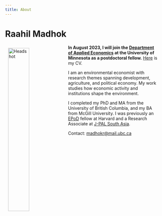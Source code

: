 ```yaml
---
title: About
---
```

# Raahil Madhok

<img src="/img/headshot3.jpeg" alt="Headshot" width="37%" style="float:left; margin:10px 10px 10px 10px;" />

**In August 2023, I will join the [Department of Applied Economics](https://apec.umn.edu/) at the University of Minnesota as a postdoctoral fellow.** [Here](/pdf/rmadhok_cv.pdf) is my CV.

I am an environmental economist with research themes spanning development, agriculture, and political economy. My work studies how economic activity and institutions shape the environment. 

<!--
**My research spans environmental and development economics**. My [job market paper](/pdf/rmadhok_jmp_2022.pdf) studies the threat to biodiversity from infrastructure expansion and the role of decentralized institutions for mitigating the tradeoff. My [other work](/research/) studies [structural change and the organization of agriculture](/pdf/2022_rural_urban_agriculture.pdf) as well as the [long-run health costs of coal power plants](/pdf/power_plants_india.pdf).
-->

I completed my PhD and MA from the University of British Columbia, and my BA from McGill University. I was previously an [EPoD](https://epod.cid.harvard.edu/) fellow at Harvard and a Research Associate at [J-PAL South Asia](https://www.povertyactionlab.org/south-asia).

Contact: <a href="mailto:madhokr@mail.ubc.ca">madhokr@mail.ubc.ca</a>